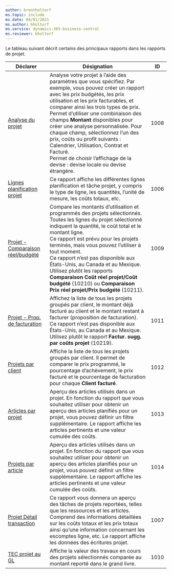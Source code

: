 ```yaml
---
author: brentholtorf
ms.topic: include
ms.date: 04/01/2021
ms.author: bholtorf
ms.service: dynamics-365-business-central
ms.reviewer: bholtorf
---
```


Le tableau suivant décrit certains des principaux rapports dans les rapports de projet.

| Déclarer | Désignation | ID | 
|---------|---------|---------|
| [Analyse du projet](https://businesscentral.dynamics.com?report=1008)|Analyse votre projet à l’aide des paramètres que vous spécifiez. Par exemple, vous pouvez créer un rapport avec les prix budgétés, les prix utilisation et les prix facturables, et comparer ainsi les trois types de prix.<br>Permet d’utiliser une combinaison des champs **Montant** disponibles pour créer une analyse personnalisée. Pour chaque champ, sélectionnez l’un des prix, coûts ou profit suivants : Calendrier, Utilisation, Contrat et Facturé. <br>Permet de choisir l’affichage de la devise : devise locale ou devise étrangère. |1008|
| [Lignes planification projet](https://businesscentral.dynamics.com?report=1006) |Ce rapport affiche les différentes lignes planification et tâche projet, y compris le type de ligne, les quantités, l’unité de mesure, les coûts totaux, etc.|1006|
| [Projet - Comparaison réel/budgété](https://businesscentral.dynamics.com?report=1009)|Compare les montants d’utilisation et programmés des projets sélectionnés. Toutes les lignes du projet sélectionné indiquent la quantité, le coût total et le montant ligne. <br>Ce rapport est prévu pour les projets terminés, mais vous pouvez l’utiliser à tout moment.<br>Ce rapport n’est pas disponible aux États-Unis, au Canada et au Mexique. Utilisez plutôt les rapports **Comparaison Coût réel projet/Coût budgété** (10210) ou **Comparaison Prix réel projet/Prix budgété** (10211).|1009|
| [Projet - Prop. de facturation](https://businesscentral.dynamics.com?report=1011)|Affichez la liste de tous les projets groupés par client, le montant déjà facturé au client et le montant restant à facturer (proposition de facturation). <br>Ce rapport n’est pas disponible aux États-Unis, au Canada et au Mexique. Utilisez plutôt le rapport **Factur. sugg. par coûts projet** (10219).|1011|
| [Projets par client](https://businesscentral.dynamics.com?report=1012)|Affiche la liste de tous les projets groupés par client. Il permet de comparer le prix programmé, le pourcentage d’achèvement, le prix facturé et le pourcentage de facturation pour chaque **Client facturé**.|1012|
| [Articles par projet](https://businesscentral.dynamics.com?report=1013)|Aperçu des articles utilisés dans un projet. En fonction du rapport que vous souhaitez utiliser pour obtenir un aperçu des articles planifiés pour un projet, vous pouvez définir un filtre supplémentaire. Le rapport affiche les articles pertinents et une valeur cumulée des coûts.|1013|
| [Projets par article](https://businesscentral.dynamics.com?report=1014) |Aperçu des articles utilisés dans un projet. En fonction du rapport que vous souhaitez utiliser pour obtenir un aperçu des articles planifiés pour un projet, vous pouvez définir un filtre supplémentaire. Le rapport affiche les articles pertinents et une valeur cumulée des coûts.|1014|
| [Projet Détail transaction](https://businesscentral.dynamics.com?report=1007) |Ce rapport vous donnera un aperçu des tâches de projets reportées, telles que les ressources et les articles. Comprend des informations détaillées sur les coûts totaux et les prix totaux ainsi qu’une information concernant les escomptes ligne, etc. Le rapport affiche les données des écritures projet.|1007|
| [TEC projet au GL](https://businesscentral.dynamics.com?report=1010) |Affiche la valeur des travaux en cours des projets sélectionnés comparée au montant reporté dans le grand livre.|1010|
